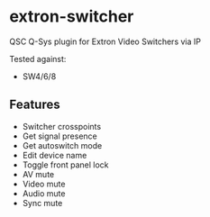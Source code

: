 # extron-switcher

QSC Q-Sys plugin for Extron Video Switchers via IP

Tested against:

- SW4/6/8

## Features

- Switcher crosspoints
- Get signal presence
- Get autoswitch mode
- Edit device name
- Toggle front panel lock
- AV mute
- Video mute
- Audio mute
- Sync mute
